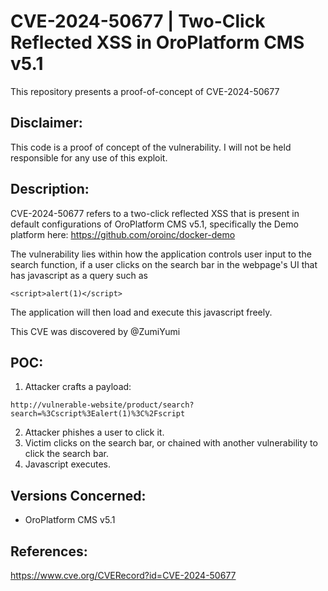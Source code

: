 # CVE-2024-50677 | Two-Click Reflected XSS in OroPlatform CMS v5.1
This repository presents a proof-of-concept of CVE-2024-50677

## Disclaimer:
This code is a proof of concept of the vulnerability. I will not be held responsible for any use of this exploit.

## Description:
CVE-2024-50677 refers to a two-click reflected XSS that is present in default configurations of OroPlatform CMS v5.1, specifically the Demo platform here: https://github.com/oroinc/docker-demo

The vulnerability lies within how the application controls user input to the search function, if a user clicks on the search bar in the webpage's UI that has javascript as a query such as

```
<script>alert(1)</script>
```

The application will then load and execute this javascript freely.

This CVE was discovered by @ZumiYumi

## POC:
1. Attacker crafts a payload:
```
http://vulnerable-website/product/search?search=%3Cscript%3Ealert(1)%3C%2Fscript

```
2. Attacker phishes a user to click it.
3. Victim clicks on the search bar, or chained with another vulnerability to click the search bar.
4. Javascript executes.


## Versions Concerned:
* OroPlatform CMS v5.1

## References:
https://www.cve.org/CVERecord?id=CVE-2024-50677
